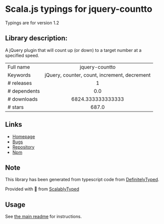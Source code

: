 
# Scala.js typings for jquery-countto

Typings are for version 1.2

## Library description:
A jQuery plugin that will count up (or down) to a target number at a specified speed.

|                    |                 |
| ------------------ | :-------------: |
| Full name          | jquery-countto |
| Keywords           | jQuery, counter, count, increment, decrement |
| # releases         | 1 |
| # dependents       | 0.0 |
| # downloads        | 6824.333333333333 |
| # stars            | 687.0 |

## Links
- [Homepage](https://github.com/mhuggins/jquery-countTo#readme)
- [Bugs](https://github.com/mhuggins/jquery-countTo/issues)
- [Repository](https://github.com/mhuggins/jquery-countTo)
- [Npm](https://www.npmjs.com/package/jquery-countto)
    


## Note
This library has been generated from typescript code from [DefinitelyTyped](https://definitelytyped.org).

Provided with :purple_heart: from [ScalablyTyped](https://github.com/oyvindberg/ScalablyTyped)

## Usage
See [the main readme](../../readme.md) for instructions.


